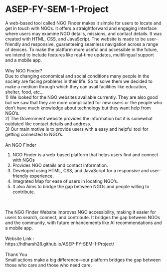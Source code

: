 # ASEP-FY-SEM-1-Project
A web-based tool called NGO Finder makes it simple for users to locate and get in touch with NGOs. It offers a straightforward and engaging interface where users may examine NGO details, missions, and contact details. It was created with HTML, CSS, and JavaScript. The website is made to be user-friendly and responsive, guaranteeing seamless navigation across a range of devices. To make the platform more useful and accessible in the future, we intend to include features like real-time updates, multilingual support and a mobile app. 
<br>
<br>
Why NGO Finder?
<br>
Due to changing economical and social conditions many people in the society are facing problems in their life. So to solve them we decided to make a medium through which they can avail facilities like education, shelter, food, etc…
<br>
      1)	We looked for the NGO websites available currently. They are also good but we saw that they are more complicated for new users or the people who don’t have much knowledge about technology but they want help from NGO’s.
<br>
      2)	The Government website provides the information but it is somewhat outdated like contact details and address.
<br>
      3)	Our main motive is to provide users with a easy and helpful tool for getting connected to NGO’s.
<br>
<br>
An NGO Finder
<br>
<ol>
      <li>NGO Finder is a web-based platform that helps users find and connect with NGOs</li>
      <li>Provides NGO details and contact information.</li>
      <li>Developed using HTML, CSS, and JavaScript for a responsive and user-friendly experience.</li>
      <li>Integrated Map for ease of users in locating NGO’s.</li>
      <li>It also Aims to bridge the gap between NGOs and people willing to contribute. </li>
</ol>
<br>
<br>
The NGO Finder Website improves NGO accessibility, making it easier for users to search, connect, and contribute. It bridges the gap between NGOs and the community, with future enhancements like AI recommendations and a mobile app.
<br>
<br>
Website Link :
<br>
https://hdharsh28.github.io/ASEP-FY-SEM-1-Project/
<br>
<br>
Thank You
<br>
Small actions make a big difference—our platform bridges the gap between those who care and those who need care.
